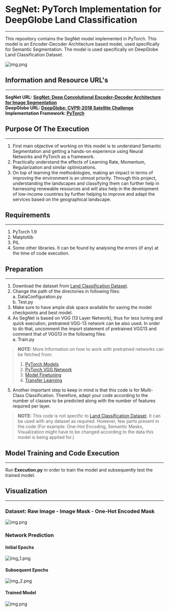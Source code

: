 # SegNet: PyTorch Implementation for DeepGlobe Land Classification
***
This repository contains the SegNet model implemented in PyTorch. This model is an Encoder-Decoder Architecture 
based model, used specifically for Semantic Segmentation. The model is used specifically on DeepGlobe Land 
Classification Dataset.

![img.png](resources/SegNet_Architecture.png?style=centerme)

## Information and Resource URL's
***
**SegNet URL: [SegNet: Deep Convolutional Encoder-Decoder Architecture for Image Segmentation](https://arxiv.org/abs/1511.00561)** <br>
**DeepGlobe URL: [DeepGlobe: CVPR-2018 Satellite Challenge](http://deepglobe.org)**<br>
**Implementation Framework: [PyTorch](https://pytorch.org)**

## Purpose Of The Execution
***
1. First main objective of working on this model is to understand Semantic Segmentation and getting a hands-on 
   experience using Neural Networks and PyTorch as a framework.
2. Practically understand the effects of Learning Rate, Momentum, Regularization and similar optimizations.
3. On top of learning the methodologies, making an impact in terms of improving the environment is an utmost priority. 
   Through this project, understanding the landscapes and classifying them can further help in harnessing renewable 
   resources and will also help in the development of low-income countries by further helping to improve and adapt the 
   services based on the geographical landscape. 
   
## Requirements
***
1. PyTorch 1.9
2. Matplotlib
3. PIL
4. Some other libraries. It can be found by analysing the errors (if any) at the time of code execution. 

## Preparation
***
1. Download the dataset from [Land Classification Dataset](http://deepglobe.org/challenge.html).
2. Change the path of the directories in following files:<br>
   a. DataConfiguration.py <br>
   b. Test.py <br>
3. Make sure to have ample disk space available for saving the model checkpoints and best model. <br>
4. As SegNet is based on VGG (13 Layer Network), thus for less tuning and quick execution, pretrained VGG-13 network can
   be also used. In order to do that, uncomment the import statement of pretrained VGG13 and comment that of VGG13
   in the following files: <br>
   a. Train.py
> **NOTE:** More Information on how to work with pretrained networks can be fetched from:  
> 1. [PyTorch Models](https://pytorch.org/vision/stable/models.html)
> 2. [PyTorch VGG Network](https://pytorch.org/hub/pytorch_vision_vgg/)
> 3. [Model Finetuning](https://pytorch.org/tutorials/beginner/finetuning_torchvision_models_tutorial.html)
> 4. [Transfer Learning](https://debuggercafe.com/transfer-learning-with-pytorch/)
5. Another important step to keep in mind is that this code is for Multi-Class Classification. Therefore, adapt your 
   code according to the number of classes to be predicted along with the number of features required per layer.
> **NOTE:** This code is not specific to [Land Classification Dataset](http://deepglobe.org/challenge.html). It can be 
  used with any dataset as required. However, few parts present in the code (For example: One-Hot Encoding, 
  Semantic Masks, Visualization might have to be changed according to the data this model is being applied for.)

## Model Training and Code Execution
***
Run **Execution.py** in order to train the model and subsequently test the trained model. 

## Visualization
***
### Dataset: Raw Image - Image Mask - One-Hot Encoded Mask
![img.png](resources/Raw_Dataset.png)
### Network Prediction
#### Initial Epochs
![img_1.png](resources/Initial_Epochs.png)
#### Subsequent Epochs
![img_2.png](resources/Sebsequent_Epochs.png)
#### Trained Model
![img.png](resources/Final_Predictions.png)
